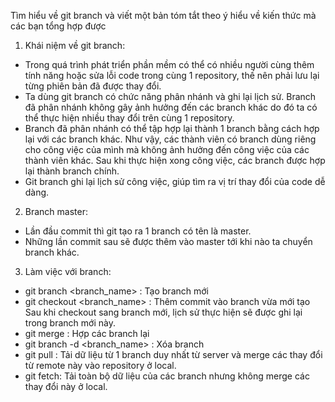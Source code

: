Tìm hiểu về git branch và viết một bản tóm tắt theo ý hiểu về kiến thức mà các bạn tổng hợp được

1. Khái niệm về git branch:
- Trong quá trình phát triển phần mềm có thể có nhiều người cùng thêm tính năng hoặc sửa lỗi code trong cùng 1 repository, thế nên phải lưu lại từng phiên bản đã được thay đổi.
- Ta dùng git branch có chức năng phân nhánh và ghi lại lịch sử. Branch đã phân nhánh không gây ảnh hưởng đến các branch khác do đó ta có thể thực hiện nhiều thay đổi trên cùng 1 repository.
- Branch đã phân nhánh có thể tập hợp lại thành 1 branch bằng cách hợp lại với các branch khác. Như vậy, các thành viên có branch dùng riêng cho công việc của mình mà không ảnh hưởng đến công việc của các thành viên khác. Sau khi thực hiện xong công việc, các branch được hợp lại thành branch chính.
- Git branch ghi lại lịch sử công việc, giúp tìm ra vị trí thay đổi của code dễ dàng.
2. Branch master:
- Lần đầu commit thì git tạo ra 1 branch có tên là master.
- Những lần commit sau sẽ được thêm vào master tới khi nào ta chuyển branch khác.
3. Làm việc với branch:
- git branch <branch_name> : Tạo branch mới
- git checkout <branch_name> : Thêm commit vào branch vừa mới tạo
Sau khi checkout sang branch mới, lịch sử thực hiện sẽ được ghi lại trong branch mới này.
- git merge : Hợp các branch lại
- git branch -d <branch_name> : Xóa branch
- git pull : Tải dữ liệu từ 1 branch duy nhất từ server và merge các thay đổi từ remote này vào repository ở local.
- git fetch: Tải toàn bộ dữ liệu của các branch nhưng không merge các thay đổi này ở local.